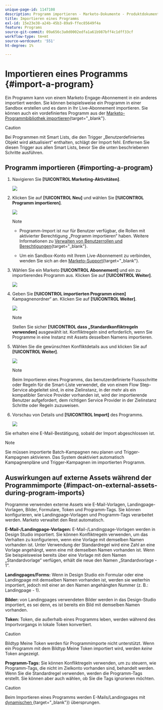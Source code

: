 ```yaml
---
unique-page-id: 1147108
description: Programm importieren - Marketo-Dokumente - Produktdokumentation
title: Importieren eines Programms
exl-id: 15e23e38-a24b-45b3-89a9-ffec85649f4a
feature: Programs
source-git-commit: 09a656c3a0d0002edfa1a61b987bff4c1dff33cf
workflow-type: tm+mt
source-wordcount: '551'
ht-degree: 1%

---
```


# Importieren eines Programms {#import-a-program}

Ein Programm kann von einem Marketo Engage-Abonnement in ein anderes importiert werden. Sie können beispielsweise ein Programm in einer Sandbox erstellen und es dann in Ihr Live-Abonnement importieren. Sie können auch ein vordefiniertes Programm aus der [Marketo-Programmbibliothek importieren](/help/marketo/product-docs/core-marketo-concepts/programs/program-library/program-import-library-overview.md){target="_blank"}.

>[!CAUTION]
>
>Bei Programmen mit Smart Lists, die den Trigger „Benutzerdefiniertes Objekt wird aktualisiert“ enthalten, schlägt der Import fehl. Entfernen Sie diesen Trigger aus allen Smart Lists, bevor Sie die unten beschriebenen Schritte ausführen.

## Programm importieren {#importing-a-program}

1. Navigieren Sie **[!UICONTROL Marketing-Aktivitäten]**.

   ![](assets/import-a-program-1.png)

1. Klicken Sie auf **[!UICONTROL Neu]** und wählen Sie **[!UICONTROL Programm importieren]**.

   ![](assets/import-a-program-2.png)

   >[!NOTE]
   >
   >* Programm-Import ist nur für Benutzer verfügbar, die Rollen mit aktivierter Berechtigung „Programm importieren“ haben. Weitere Informationen zu [Verwalten von Benutzerrollen und Berechtigungen](/help/marketo/product-docs/administration/users-and-roles/managing-user-roles-and-permissions.md){target="_blank"}.
   >
   >* Um ein Sandbox-Konto mit Ihrem Live-Abonnement zu verbinden, wenden Sie sich an den [Marketo-Support](https://nation.marketo.com/t5/Support/ct-p/Support){target="_blank"}.

1. Wählen Sie ein Marketo **[!UICONTROL Abonnement]** und ein zu importierendes Programm aus. Klicken Sie auf **[!UICONTROL Weiter]**.

   ![](assets/import-a-program-3.png)

1. Geben Sie **[!UICONTROL importierten Programm einen]** Kampagnenordner“ an. Klicken Sie auf **[!UICONTROL Weiter]**.

   ![](assets/import-a-program-4.png)

   >[!NOTE]
   >
   >Stellen Sie sicher **[!UICONTROL dass „Standardkonfliktregeln verwenden]** ausgewählt ist. Konfliktregeln sind erforderlich, wenn Sie Programme in eine Instanz mit Assets desselben Namens importieren.

1. Wählen Sie die gewünschten Konfliktdetails aus und klicken Sie auf **[!UICONTROL Weiter]**.

   ![](assets/import-a-program-5.png)

   >[!NOTE]
   >
   >Beim Importieren eines Programms, das benutzerdefinierte Flussschritte oder Regeln für die Smart-Liste verwendet, die von einem Flow Step-Service abgeleitet sind, in eine Zielinstanz, in der mehr als ein kompatibler Service Provider vorhanden ist, wird der importierende Benutzer aufgefordert, dem richtigen Service Provider in der Zielinstanz Schritte oder Regeln zuzuweisen.

1. Vorschau von Details und **[!UICONTROL Import]** des Programms.

   ![](assets/import-a-program-6.png)

Sie erhalten eine E-Mail-Bestätigung, sobald der Import abgeschlossen ist.

>[!NOTE]
>
>Sie müssen importierte Batch-Kampagnen neu planen und Trigger-Kampagnen aktivieren. Das System deaktiviert automatisch Kampagnenpläne und Trigger-Kampagnen im importierten Programm.

## Auswirkungen auf externe Assets während der Programmimporte {#impact-on-external-assets-during-program-imports}

Programme verwenden externe Assets wie E-Mail-Vorlagen, Landingpage-Vorlagen, Bilder, Formulare, Token und Programm-Tags. Sie können konfigurieren, wie Landingpage-Vorlagen und Programm-Tags verarbeitet werden. Marketo verwaltet den Rest automatisch.

**E-Mail-/Landingpage-Vorlagen:** E-Mail-/Landingpage-Vorlagen werden in Design Studio importiert. Sie können Konfliktregeln verwenden, um das Verhalten zu konfigurieren, wenn eine Vorlage mit demselben Namen vorhanden ist. Unter Verwendung der Standardregel wird eine Zahl an eine Vorlage angehängt, wenn eine mit demselben Namen vorhanden ist. Wenn Sie beispielsweise bereits über eine Vorlage mit dem Namen „Standardvorlage“ verfügen, erhält die neue den Namen „Standardvorlage - 1“.

**Landingpages/Forms:** Wenn in Design Studio ein Formular oder eine Landingpage mit demselben Namen vorhanden ist, werden sie weiterhin importiert, jedoch mit einer an den Namen angehängten Nummer (z. B.: Landingpage - 1).

**Bilder:** von Landingpages verwendeten Bilder werden in das Design-Studio importiert, es sei denn, es ist bereits ein Bild mit demselben Namen vorhanden.

**Token:** Token, die außerhalb eines Programms leben, werden während des Importvorgangs in lokale Token konvertiert.

>[!CAUTION]
>
>Bildtyp Meine Token werden für Programmimporte nicht unterstützt. Wenn ein Programm mit dem Bildtyp Meine Token importiert wird, werden _keine_ Token angezeigt.

**Programm-Tags:** Sie können Konfliktregeln verwenden, um zu steuern, wie Programm-Tags, die nicht im Zielkonto vorhanden sind, behandelt werden. Wenn Sie die Standardregel verwenden, werden die Programm-Tags erstellt. Sie können aber auch wählen, ob Sie die Tags ignorieren möchten.

>[!CAUTION]
>
>Beim Importieren eines Programms werden E-Mails/Landingpages mit [dynamischen ](/help/marketo/product-docs/personalization/segmentation-and-snippets/segmentation/understanding-dynamic-content.md){target="_blank"}) übersprungen.
